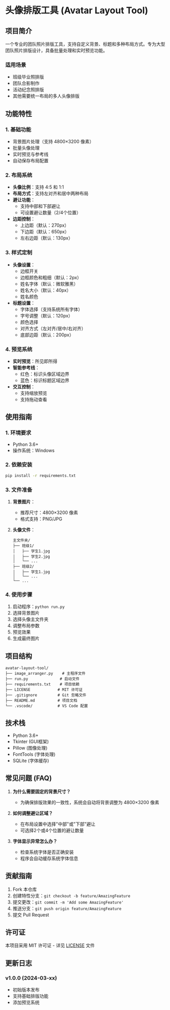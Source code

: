 # 头像排版工具 (Avatar Layout Tool)

## 项目简介
一个专业的团队照片排版工具，支持自定义背景、标题和多种布局方式。专为大型团队照片排版设计，具备批量处理和实时预览功能。

### 适用场景
- 班级毕业照排版
- 团队合影制作
- 活动纪念照排版
- 其他需要统一布局的多人头像排版

## 功能特性

### 1. 基础功能
- 背景图片处理（支持 4800×3200 像素）
- 批量头像处理
- 实时预览与参考线
- 自动保存布局配置

### 2. 布局系统
- **头像比例**：支持 4:5 和 1:1
- **布局方式**：支持左对齐和居中两种布局
- **避让功能**：
  - 支持中部和下部避让
  - 可设置避让数量（2/4个位置）
- **边距控制**：
  - 上边距（默认：270px）
  - 下边距（默认：650px）
  - 左右边距（默认：130px）

### 3. 样式定制
- **头像设置**：
  - 边框开关
  - 边框颜色和粗细（默认：2px）
  - 姓名字体（默认：微软雅黑）
  - 姓名大小（默认：40px）
  - 姓名颜色
- **标题设置**：
  - 字体选择（支持系统所有字体）
  - 字号调整（默认：120px）
  - 颜色选择
  - 对齐方式（左对齐/居中/右对齐）
  - 底部边距（默认：200px）

### 4. 预览系统
- **实时预览**：所见即所得
- **智能参考线**：
  - 红色：标识头像区域边界
  - 蓝色：标识标题区域边界
- **交互控制**：
  - 支持缩放预览
  - 支持拖动查看

## 使用指南

### 1. 环境要求
- Python 3.6+
- 操作系统：Windows

### 2. 依赖安装
```bash
pip install -r requirements.txt
```

### 3. 文件准备
1. **背景图片**：
   - 推荐尺寸：4800×3200 像素
   - 格式支持：PNG/JPG

2. **头像文件**：
   ```
   主文件夹/
   ├── 班级1/
   │   ├── 学生1.jpg
   │   ├── 学生2.jpg
   │   └── ...
   ├── 班级2/
   │   ├── 学生1.jpg
   │   └── ...
   └── ...
   ```

### 4. 使用步骤
1. 启动程序：`python run.py`
2. 选择背景图片
3. 选择头像主文件夹
4. 调整布局参数
5. 预览效果
6. 生成最终图片

## 项目结构
```
avatar-layout-tool/
├── image_arranger.py    # 主程序文件
├── run.py              # 启动文件
├── requirements.txt    # 项目依赖
├── LICENSE            # MIT 许可证
├── .gitignore         # Git 忽略文件
├── README.md          # 项目文档
└── .vscode/           # VS Code 配置
```

## 技术栈
- Python 3.6+
- Tkinter (GUI框架)
- Pillow (图像处理)
- FontTools (字体处理)
- SQLite (字体缓存)

## 常见问题 (FAQ)
1. **为什么需要固定的背景尺寸？**
   - 为确保排版效果的一致性，系统会自动将背景调整为 4800×3200 像素

2. **如何调整避让区域？**
   - 在布局设置中选择"中部"或"下部"避让
   - 可选择2个或4个位置的避让数量

3. **字体显示异常怎么办？**
   - 检查系统字体是否正确安装
   - 程序会自动缓存系统字体信息

## 贡献指南
1. Fork 本仓库
2. 创建特性分支：`git checkout -b feature/AmazingFeature`
3. 提交更改：`git commit -m 'Add some AmazingFeature'`
4. 推送分支：`git push origin feature/AmazingFeature`
5. 提交 Pull Request

## 许可证
本项目采用 MIT 许可证 - 详见 [LICENSE](LICENSE) 文件

## 更新日志
### v1.0.0 (2024-03-xx)
- 初始版本发布
- 支持基础排版功能
- 添加预览系统
